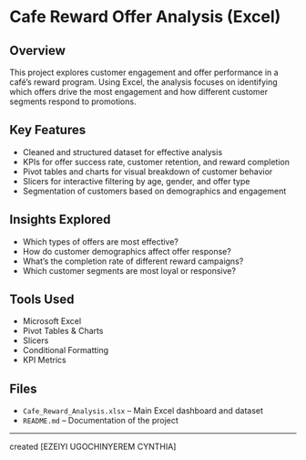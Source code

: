 #  Cafe Reward Offer Analysis (Excel)

##  Overview
This project explores customer engagement and offer performance in a café’s reward program. Using Excel, the analysis focuses on identifying which offers drive the most engagement and how different customer segments respond to promotions.

##  Key Features
- Cleaned and structured dataset for effective analysis
- KPIs for offer success rate, customer retention, and reward completion
- Pivot tables and charts for visual breakdown of customer behavior
- Slicers for interactive filtering by age, gender, and offer type
- Segmentation of customers based on demographics and engagement

##  Insights Explored
- Which types of offers are most effective?
- How do customer demographics affect offer response?
- What’s the completion rate of different reward campaigns?
- Which customer segments are most loyal or responsive?

## Tools Used
- Microsoft Excel
- Pivot Tables & Charts
- Slicers
- Conditional Formatting
- KPI Metrics

##  Files
- `Cafe_Reward_Analysis.xlsx` – Main Excel dashboard and dataset
- `README.md` – Documentation of the project

---

created [EZEIYI UGOCHINYEREM CYNTHIA]
